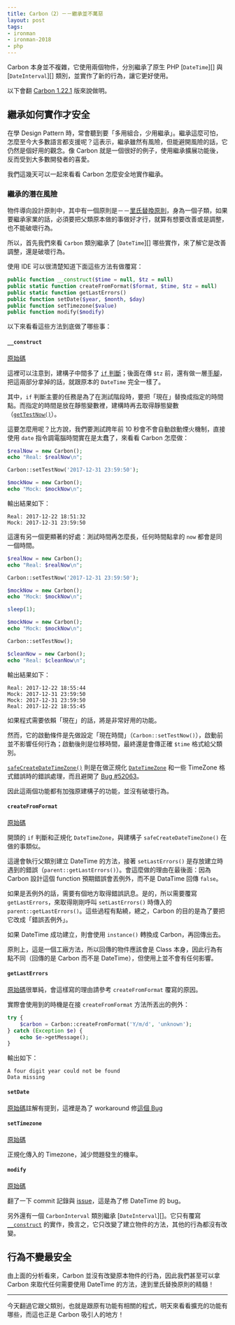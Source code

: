 ```yaml
---
title: Carbon（2）－－繼承並不萬惡
layout: post
tags:
- ironman
- ironman-2018
- php
---
```


Carbon 本身並不複雜，它使用兩個物件，分別繼承了原生 PHP [`DateTime`][] 與 [`DateInterval`][] 類別，並實作了新的行為，讓它更好使用。

以下會翻 [Carbon 1.22.1](https://github.com/briannesbitt/Carbon/tree/1.22.1) 版來說做明。

## 繼承如何實作才安全

在學 Design Pattern 時，常會聽到要「多用組合，少用繼承」。繼承這麼可怕，怎麼至今大多數語言都支援呢？這表示，繼承雖然有風險，但能避開風險的話，它仍然是個好用的觀念。像 Carbon 就是一個很好的例子，使用繼承擴展功能後，反而受到大多數開發者的喜愛。

我們這幾天可以一起來看看 Carbon 怎麼安全地實作繼承。

### 繼承的潛在風險

物件導向設計原則中，其中有一個原則是－－[里氏替換原則][]，身為一個子類，如果要繼承家業的話，必須要把父類原本做的事做好才行，就算有想要改善或是調整，也不能破壞行為。

所以，首先我們來看 `Carbon` 類別繼承了 [`DateTime`][] 哪些實作，來了解它是改善調整，還是破壞行為。

使用 IDE 可以很清楚知道下面這些方法有做覆寫：

```php
public function __construct($time = null, $tz = null)
public static function createFromFormat($format, $time, $tz = null)
public static function getLastErrors()
public function setDate($year, $month, $day)
public function setTimezone($value)
public function modify($modify)
```

以下來看看這些方法到底做了哪些事：

#### `__construct`

[原始碼](https://github.com/briannesbitt/Carbon/blob/1.22.1/src/Carbon/Carbon.php#L271-L292)

這裡可以注意到，建構子中間多了 [`if` 判斷](https://github.com/briannesbitt/Carbon/blob/1.22.1/src/Carbon/Carbon.php#L275)；後面在傳 `$tz` 前，還有做一層[手腳](https://github.com/briannesbitt/Carbon/blob/1.22.1/src/Carbon/Carbon.php#L291)，把這兩部分拿掉的話，就跟原本的 `DateTime` 完全一樣了。
 
其中，`if` 判斷主要的任務是為了在測試階段時，要把「現在」替換成指定的時間點。而指定的時間是放在靜態變數裡，建構時再去取得靜態變數（[`getTestNow()`](https://github.com/briannesbitt/Carbon/blob/1.22.1/src/Carbon/Carbon.php#L1045-L1048)）。

這要怎麼用呢？比方說，我們要測試跨年前 10 秒會不會自動啟動煙火機制，直接使用 `date` 指令調電腦時間實在是太蠢了，來看看 Carbon 怎麼做：

```php
$realNow = new Carbon();
echo "Real: $realNow\n";

Carbon::setTestNow('2017-12-31 23:59:50');

$mockNow = new Carbon();
echo "Mock: $mockNow\n";
```

輸出結果如下：

```
Real: 2017-12-22 18:51:32
Mock: 2017-12-31 23:59:50
```

這還有另一個更顯著的好處：測試時間再怎麼長，任何時間點拿的 `now` 都會是同一個時間。

```php
$realNow = new Carbon();
echo "Real: $realNow\n";

Carbon::setTestNow('2017-12-31 23:59:50');

$mockNow = new Carbon();
echo "Mock: $mockNow\n";

sleep(1);

$mockNow = new Carbon();
echo "Mock: $mockNow\n";

Carbon::setTestNow();

$cleanNow = new Carbon();
echo "Real: $cleanNow\n";
```

輸出結果如下：

```
Real: 2017-12-22 18:55:44
Mock: 2017-12-31 23:59:50
Mock: 2017-12-31 23:59:50
Real: 2017-12-22 18:55:45
```

如果程式需要依賴「現在」的話，將是非常好用的功能。

然而，它的啟動條件是先做設定「現在時間」（`Carbon::setTestNow()`），啟動前並不影響任何行為；啟動後則是位移時間，最終還是會傳正確 `$time` 格式給父類別。

[`safeCreateDateTimeZone()`](https://github.com/briannesbitt/Carbon/blob/1.22.1/src/Carbon/Carbon.php#L228-L256) 則是在做正規化 [`DateTimeZone`](http://php.net/manual/en/class.datetimezone.php) 和一些 TimeZone 格式錯誤時的錯誤處理，而且避開了 [Bug #52063](https://bugs.php.net/bug.php?id=52063)。

因此這兩個功能都有加強原建構子的功能，並沒有破壞行為。

#### `createFromFormat`

[原始碼](https://github.com/briannesbitt/Carbon/blob/1.22.1/src/Carbon/Carbon.php#L568-L583)

開頭的 `if` 判斷和正規化 `DateTimeZone`，與建構子 `safeCreateDateTimeZone()` 在做的事類似。

這邊會執行父類別建立 DateTime 的方法，接著 `setLastErrors()` 是存放建立時遇到的錯誤（`parent::getLastErrors()`）。會這麼做的理由在最後面：因為 Carbon 設計這個 function 預期錯誤會丟例外，而不是 DataTime 回傳 `false`。

如果是丟例外的話，需要有個地方取得錯誤訊息。是的，所以需要覆寫 `getLastErrors`，來取得剛剛呼叫 `setLastErrors()` 時傳入的 `parent::getLastErrors()`。這些過程有點繞，總之，Carbon 的目的是為了要把它改成「錯誤丟例外」。

如果 DateTime 成功建立，則會使用 `instance()` 轉換成 Carbon，再回傳出去。

原則上，這是一個工廠方法，所以回傳的物件應該會是 Class 本身，因此行為有點不同（回傳的是 Carbon 而不是 DateTime），但使用上並不會有任何影響。

#### `getLastErrors`

[原始碼](https://github.com/briannesbitt/Carbon/blob/1.22.1/src/Carbon/Carbon.php#L600-L603)很單純，會這樣寫的理由請參考 `createFromFormat` 覆寫的原因。

實際會使用到的時機是在接 `createFromFormat` 方法所丟出的例外：

```php
try {
    $carbon = Carbon::createFromFormat('Y/m/d', 'unknown');
} catch (Exception $e) {
    echo $e->getMessage();
}
```

輸出如下：

```
A four digit year could not be found
Data missing
```

#### `setDate`

[原始碼](https://github.com/briannesbitt/Carbon/blob/1.22.1/src/Carbon/Carbon.php#L859-L864)註解有提到，這裡是為了 workaround 修[這個 Bug](https://bugs.php.net/bug.php?id=63863)

#### `setTimezone`

[原始碼](https://github.com/briannesbitt/Carbon/blob/1.22.1/src/Carbon/Carbon.php#L944-L947)

正規化傳入的 Timezone，減少問題發生的機率。

#### `modify`

[原始碼](https://github.com/briannesbitt/Carbon/blob/1.22.1/src/Carbon/Carbon.php#L3312-L3324)

翻了一下 commit 記錄與 [issue](https://github.com/briannesbitt/Carbon/issues/88)，這是為了修 DateTime 的 bug。

另外還有一個 `CarbonInterval` 類別繼承 [`DateInterval`][]。它只有覆寫 [`__construct`](https://github.com/briannesbitt/Carbon/blob/1.22.1/src/Carbon/CarbonInterval.php#L120-L146) 的實作，換言之，它只改變了建立物件的方法，其他的行為都沒有改變。

## 行為不變最安全

由上面的分析看來，Carbon 並沒有改變原本物件的行為，因此我們甚至可以拿 Carbon 來取代任何需要使用 DateTime 的方法，達到里氏替換原則的精髓！

---

今天翻過它跟父類別，也就是跟原有功能有相關的程式，明天來看看擴充的功能有哪些，而這也正是 Carbon 吸引人的地方！

[DateTime]: http://php.net/manual/en/class.datetime.php
[DateInterval]: http://php.net/manual/en/class.dateinterval.php
[里氏替換原則]: https://github.com/MilesChou/book-refactoring-30-days/blob/master/docs/day09.md
